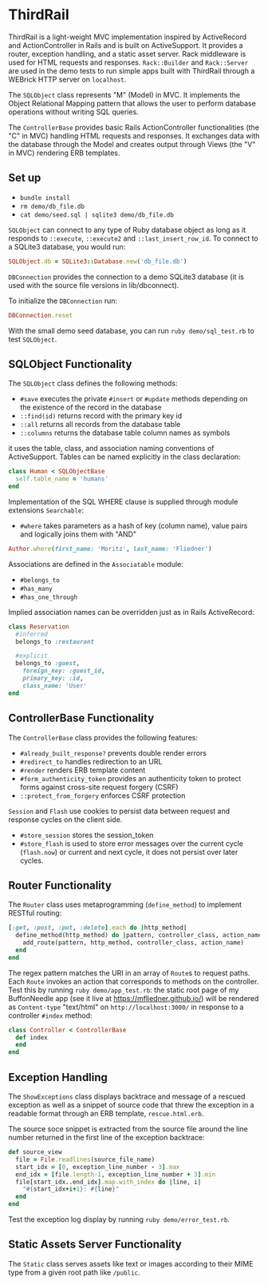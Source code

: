 # ThirdRail

ThirdRail is a light-weight MVC implementation inspired by ActiveRecord and ActionController in Rails and is built on ActiveSupport.  It provides a router, exception handling, and a static asset server.  Rack middleware is used for HTML requests and responses.  `Rack::Builder` and `Rack::Server` are used in the demo tests to run simple apps built with ThirdRail through a WEBrick HTTP server on `localhost`.

The `SQLObject` class represents "M" (Model) in MVC.  It implements the Object Relational Mapping pattern that allows the user to perform database operations without writing SQL queries.

The `ControllerBase` provides basic Rails ActionController functionalities (the "C" in MVC) handling HTML requests and responses.  It exchanges data with the database through the Model and creates output through Views (the "V" in MVC) rendering ERB templates.

## Set up

* `bundle install`
* `rm demo/db_file.db`
* `cat demo/seed.sql | sqlite3 demo/db_file.db`

`SQLObject` can connect to any type of Ruby database object as long as it responds to `::execute`, `::execute2` and `::last_insert_row_id`.  To connect to a SQLite3 database, you would run:

```ruby
SQLObject.db = SQLite3::Database.new('db_file.db')
```

`DBConnection` provides the connection to a demo SQLite3 database (it is used with the source file versions in lib/dbconnect).

To initialize the `DBConnection` run:
```ruby
DBConnection.reset
```

With the small demo seed database, you can run `ruby demo/sql_test.rb` to test `SQLObject`.

## SQLObject Functionality

The `SQLObject` class defines the following methods:

* `#save` executes the private `#insert` or `#update` methods depending on the existence of the record in the database
* `::find(id)` returns record with the primary key id
* `::all` returns all records from the database table
* `::columns` returns the database table column names as symbols

it uses the table, class, and association naming conventions of ActiveSupport.  Tables can be named explicitly in the class declaration:

```ruby
class Human < SQLObjectBase
  self.table_name = 'humans'
end
```

Implementation of the SQL WHERE clause is supplied through module extensions `Searchable`:

* `#where` takes parameters as a hash of key (column name), value pairs and logically joins them with "AND"

```ruby
Author.where(first_name: 'Moritz', last_name: 'Fliedner')
```

Associations are defined in the `Associatable` module:

* `#belongs_to`
* `#has_many`
* `#has_one_through`

Implied association names can be overridden just as in Rails ActiveRecord:

```ruby
class Reservation
  #inferred
  belongs_to :restaurant

  #explicit
  belongs_to :guest,
    foreign_key: :guest_id,
    primary_key: :id,
    class_name: 'User'
end
```

## ControllerBase Functionality

The `ControllerBase` class provides the following features:

* `#already_built_response?` prevents double render errors
* `#redirect_to` handles redirection to an URL
* `#render` renders ERB template content
* `#form_authenticity_token` provides an authenticity token to protect forms against cross-site request forgery (CSRF)
* `::protect_from_forgery` enforces CSRF protection

`Session` and `Flash` use cookies to persist data between request and response cycles on the client side.

* `#store_session` stores the session_token
* `#store_flash` is used to store error messages over the current cycle (`flash.now`) or current and next cycle, it does not persist over later cycles.

## Router Functionality

The `Router` class uses metaprogramming (`define_method`) to implement RESTful routing:

```ruby
[:get, :post, :put, :delete].each do |http_method|
  define_method(http_method) do |pattern, controller_class, action_name|
    add_route(pattern, http_method, controller_class, action_name)
  end
end
```

The regex pattern matches the URI in an array of `Route`s to request paths.  Each `Route` invokes an action that corresponds to methods on the controller.  Test this by running `ruby demo/app_test.rb`: the static root page of
my BuffonNeedle app (see it live at https://mfliedner.github.io/) will be rendered as `Content-type` "text/html" on `http://localhost:3000/` in response to a controller `#index` method:

```ruby
class Controller < ControllerBase
  def index
  end
end
```

## Exception Handling

The `ShowExceptions` class displays backtrace and message of a rescued exception as well as a snippet of source code that threw the exception in a readable format through an ERB template, `rescue.html.erb`.

The source soce snippet is extracted from the source file around the line number returned in the first line of the exception backtrace:

```ruby
def source_view
  file = File.readlines(source_file_name)
  start_idx = [0, exception_line_number - 3].max
  end_idx = [file.length-1, exception_line_number + 3].min
  file[start_idx..end_idx].map.with_index do |line, i|
    "#{start_idx+i+1}: #{line}"
  end
end
```

Test the exception log display by running `ruby demo/error_test.rb`.

## Static Assets Server Functionality

The `Static` class serves assets like text or images according to their MIME type from a given root path like `/public`.

